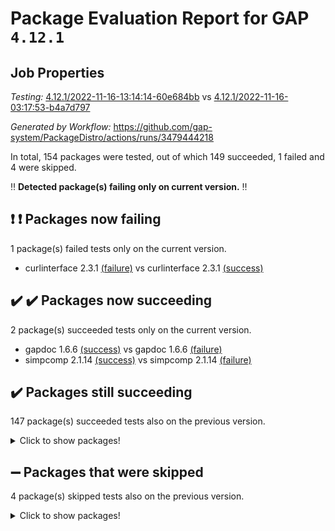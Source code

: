 # Package Evaluation Report for GAP `4.12.1`

## Job Properties

*Testing:* [4.12.1/2022-11-16-13:14:14-60e684bb](https://github.com/gap-system/PackageDistro/blob/data/reports/4.12.1/2022-11-16-13:14:14-60e684bb) vs [4.12.1/2022-11-16-03:17:53-b4a7d797](https://github.com/gap-system/PackageDistro/blob/data/reports/4.12.1/2022-11-16-03:17:53-b4a7d797)

*Generated by Workflow:* https://github.com/gap-system/PackageDistro/actions/runs/3479444218

In total, 154 packages were tested, out of which 149 succeeded, 1 failed and 4 were skipped.

:bangbang: **Detected package(s) failing only on current version.** :bangbang:

## :exclamation: :exclamation: Packages now failing

1 package(s) failed tests only on the current version.
- curlinterface 2.3.1 [(failure)](https://github.com/gap-system/PackageDistro/actions/runs/3479444218/jobs/5818203205) vs curlinterface 2.3.1 [(success)](https://github.com/gap-system/PackageDistro/actions/runs/3475885096/jobs/5810729002)

## :heavy_check_mark: :heavy_check_mark: Packages now succeeding

2 package(s) succeeded tests only on the current version.
- gapdoc 1.6.6 [(success)](https://github.com/gap-system/PackageDistro/actions/runs/3479444218/jobs/5818206521) vs gapdoc 1.6.6 [(failure)](https://github.com/gap-system/PackageDistro/actions/runs/3475885096/jobs/5810730195)
- simpcomp 2.1.14 [(success)](https://github.com/gap-system/PackageDistro/actions/runs/3479444218/jobs/5818218020) vs simpcomp 2.1.14 [(failure)](https://github.com/gap-system/PackageDistro/actions/runs/3475885096/jobs/5810734396)

## :heavy_check_mark: Packages still succeeding

147 package(s) succeeded tests also on the previous version.
<details><summary>Click to show packages!</summary>

- 4ti2interface 2022.09-01 [(success)](https://github.com/gap-system/PackageDistro/actions/runs/3479444218/jobs/5818199411)
- ace 5.6.1 [(success)](https://github.com/gap-system/PackageDistro/actions/runs/3479444218/jobs/5818199571)
- aclib 1.3.2 [(success)](https://github.com/gap-system/PackageDistro/actions/runs/3479444218/jobs/5818199686)
- agt 0.3 [(success)](https://github.com/gap-system/PackageDistro/actions/runs/3479444218/jobs/5818199817)
- alnuth 3.2.1 [(success)](https://github.com/gap-system/PackageDistro/actions/runs/3479444218/jobs/5818199950)
- anupq 3.2.6 [(success)](https://github.com/gap-system/PackageDistro/actions/runs/3479444218/jobs/5818200092)
- atlasrep 2.1.6 [(success)](https://github.com/gap-system/PackageDistro/actions/runs/3479444218/jobs/5818200278)
- autodoc 2022.10.20 [(success)](https://github.com/gap-system/PackageDistro/actions/runs/3479444218/jobs/5818200397)
- automata 1.15 [(success)](https://github.com/gap-system/PackageDistro/actions/runs/3479444218/jobs/5818200499)
- automgrp 1.3.2 [(success)](https://github.com/gap-system/PackageDistro/actions/runs/3479444218/jobs/5818200618)
- autpgrp 1.11 [(success)](https://github.com/gap-system/PackageDistro/actions/runs/3479444218/jobs/5818200728)
- cap 2022.11-14 [(success)](https://github.com/gap-system/PackageDistro/actions/runs/3479444218/jobs/5818200831)
- caratinterface 2.3.4 [(success)](https://github.com/gap-system/PackageDistro/actions/runs/3479444218/jobs/5818200970)
- cddinterface 2022.11.01 [(success)](https://github.com/gap-system/PackageDistro/actions/runs/3479444218/jobs/5818201131)
- circle 1.6.5 [(success)](https://github.com/gap-system/PackageDistro/actions/runs/3479444218/jobs/5818201275)
- classicpres 1.22 [(success)](https://github.com/gap-system/PackageDistro/actions/runs/3479444218/jobs/5818201452)
- cohomolo 1.6.10 [(success)](https://github.com/gap-system/PackageDistro/actions/runs/3479444218/jobs/5818201638)
- congruence 1.2.4 [(success)](https://github.com/gap-system/PackageDistro/actions/runs/3479444218/jobs/5818201835)
- corelg 1.56 [(success)](https://github.com/gap-system/PackageDistro/actions/runs/3479444218/jobs/5818201982)
- crime 1.6 [(success)](https://github.com/gap-system/PackageDistro/actions/runs/3479444218/jobs/5818202175)
- crisp 1.4.5 [(success)](https://github.com/gap-system/PackageDistro/actions/runs/3479444218/jobs/5818202331)
- crypting 0.10.4 [(success)](https://github.com/gap-system/PackageDistro/actions/runs/3479444218/jobs/5818202482)
- cryst 4.1.25 [(success)](https://github.com/gap-system/PackageDistro/actions/runs/3479444218/jobs/5818202595)
- crystcat 1.1.10 [(success)](https://github.com/gap-system/PackageDistro/actions/runs/3479444218/jobs/5818202702)
- ctbllib 1.3.4 [(success)](https://github.com/gap-system/PackageDistro/actions/runs/3479444218/jobs/5818202842)
- cubefree 1.19 [(success)](https://github.com/gap-system/PackageDistro/actions/runs/3479444218/jobs/5818203034)
- cvec 2.7.6 [(success)](https://github.com/gap-system/PackageDistro/actions/runs/3479444218/jobs/5818203352)
- datastructures 0.3.0 [(success)](https://github.com/gap-system/PackageDistro/actions/runs/3479444218/jobs/5818203586)
- deepthought 1.0.6 [(success)](https://github.com/gap-system/PackageDistro/actions/runs/3479444218/jobs/5818203748)
- design 1.7 [(success)](https://github.com/gap-system/PackageDistro/actions/runs/3479444218/jobs/5818203923)
- difsets 2.3.1 [(success)](https://github.com/gap-system/PackageDistro/actions/runs/3479444218/jobs/5818204088)
- digraphs 1.6.0 [(success)](https://github.com/gap-system/PackageDistro/actions/runs/3479444218/jobs/5818204259)
- edim 1.3.6 [(success)](https://github.com/gap-system/PackageDistro/actions/runs/3479444218/jobs/5818204424)
- example 4.3.2 [(success)](https://github.com/gap-system/PackageDistro/actions/runs/3479444218/jobs/5818204585)
- examplesforhomalg 2022.10-01 [(success)](https://github.com/gap-system/PackageDistro/actions/runs/3479444218/jobs/5818204733)
- factint 1.6.3 [(success)](https://github.com/gap-system/PackageDistro/actions/runs/3479444218/jobs/5818204898)
- ferret 1.0.9 [(success)](https://github.com/gap-system/PackageDistro/actions/runs/3479444218/jobs/5818205044)
- fga 1.4.0 [(success)](https://github.com/gap-system/PackageDistro/actions/runs/3479444218/jobs/5818205204)
- fining 1.5.1 [(success)](https://github.com/gap-system/PackageDistro/actions/runs/3479444218/jobs/5818205356)
- float 1.0.3 [(success)](https://github.com/gap-system/PackageDistro/actions/runs/3479444218/jobs/5818205513)
- format 1.4.3 [(success)](https://github.com/gap-system/PackageDistro/actions/runs/3479444218/jobs/5818205665)
- forms 1.2.9 [(success)](https://github.com/gap-system/PackageDistro/actions/runs/3479444218/jobs/5818205813)
- fplsa 1.2.5 [(success)](https://github.com/gap-system/PackageDistro/actions/runs/3479444218/jobs/5818205987)
- fr 2.4.11 [(success)](https://github.com/gap-system/PackageDistro/actions/runs/3479444218/jobs/5818206124)
- francy 1.2.5 [(success)](https://github.com/gap-system/PackageDistro/actions/runs/3479444218/jobs/5818206255)
- fwtree 1.3 [(success)](https://github.com/gap-system/PackageDistro/actions/runs/3479444218/jobs/5818206400)
- gauss 2022.11-01 [(success)](https://github.com/gap-system/PackageDistro/actions/runs/3479444218/jobs/5818206622)
- gaussforhomalg 2022.08-03 [(success)](https://github.com/gap-system/PackageDistro/actions/runs/3479444218/jobs/5818206762)
- gbnp 1.0.5 [(success)](https://github.com/gap-system/PackageDistro/actions/runs/3479444218/jobs/5818206922)
- generalizedmorphismsforcap 2022.11-01 [(success)](https://github.com/gap-system/PackageDistro/actions/runs/3479444218/jobs/5818207047)
- genss 1.6.8 [(success)](https://github.com/gap-system/PackageDistro/actions/runs/3479444218/jobs/5818207189)
- gradedmodules 2022.09-02 [(success)](https://github.com/gap-system/PackageDistro/actions/runs/3479444218/jobs/5818207339)
- gradedringforhomalg 2022.10-01 [(success)](https://github.com/gap-system/PackageDistro/actions/runs/3479444218/jobs/5818207528)
- grape 4.8.5 [(success)](https://github.com/gap-system/PackageDistro/actions/runs/3479444218/jobs/5818207659)
- groupoids 1.71 [(success)](https://github.com/gap-system/PackageDistro/actions/runs/3479444218/jobs/5818207796)
- grpconst 2.6.3 [(success)](https://github.com/gap-system/PackageDistro/actions/runs/3479444218/jobs/5818207924)
- guarana 0.96.3 [(success)](https://github.com/gap-system/PackageDistro/actions/runs/3479444218/jobs/5818208031)
- guava 3.17 [(success)](https://github.com/gap-system/PackageDistro/actions/runs/3479444218/jobs/5818208160)
- hap 1.47 [(success)](https://github.com/gap-system/PackageDistro/actions/runs/3479444218/jobs/5818208307)
- hapcryst 0.1.15 [(success)](https://github.com/gap-system/PackageDistro/actions/runs/3479444218/jobs/5818208434)
- hecke 1.5.3 [(success)](https://github.com/gap-system/PackageDistro/actions/runs/3479444218/jobs/5818208566)
- help 3.5 [(success)](https://github.com/gap-system/PackageDistro/actions/runs/3479444218/jobs/5818208697)
- homalg 2022.08-04 [(success)](https://github.com/gap-system/PackageDistro/actions/runs/3479444218/jobs/5818208849)
- homalgtocas 2022.11-02 [(success)](https://github.com/gap-system/PackageDistro/actions/runs/3479444218/jobs/5818209040)
- idrel 2.44 [(success)](https://github.com/gap-system/PackageDistro/actions/runs/3479444218/jobs/5818209157)
- images 1.3.1 [(success)](https://github.com/gap-system/PackageDistro/actions/runs/3479444218/jobs/5818209277)
- intpic 0.3.0 [(success)](https://github.com/gap-system/PackageDistro/actions/runs/3479444218/jobs/5818209436)
- io 4.8.0 [(success)](https://github.com/gap-system/PackageDistro/actions/runs/3479444218/jobs/5818209541)
- io_forhomalg 2022.11-01 [(success)](https://github.com/gap-system/PackageDistro/actions/runs/3479444218/jobs/5818209676)
- irredsol 1.4.4 [(success)](https://github.com/gap-system/PackageDistro/actions/runs/3479444218/jobs/5818209793)
- json 2.1.1 [(success)](https://github.com/gap-system/PackageDistro/actions/runs/3479444218/jobs/5818209909)
- jupyterkernel 1.4.1 [(success)](https://github.com/gap-system/PackageDistro/actions/runs/3479444218/jobs/5818210013)
- jupyterviz 1.5.6 [(success)](https://github.com/gap-system/PackageDistro/actions/runs/3479444218/jobs/5818210152)
- kan 1.34 [(success)](https://github.com/gap-system/PackageDistro/actions/runs/3479444218/jobs/5818210351)
- kbmag 1.5.10 [(success)](https://github.com/gap-system/PackageDistro/actions/runs/3479444218/jobs/5818210522)
- laguna 3.9.5 [(success)](https://github.com/gap-system/PackageDistro/actions/runs/3479444218/jobs/5818210653)
- liealgdb 2.2.1 [(success)](https://github.com/gap-system/PackageDistro/actions/runs/3479444218/jobs/5818210801)
- liepring 2.8 [(success)](https://github.com/gap-system/PackageDistro/actions/runs/3479444218/jobs/5818210936)
- liering 2.4.2 [(success)](https://github.com/gap-system/PackageDistro/actions/runs/3479444218/jobs/5818211131)
- linearalgebraforcap 2022.11-07 [(success)](https://github.com/gap-system/PackageDistro/actions/runs/3479444218/jobs/5818211303)
- localizeringforhomalg 2022.09-01 [(success)](https://github.com/gap-system/PackageDistro/actions/runs/3479444218/jobs/5818211455)
- loops 3.4.2 [(success)](https://github.com/gap-system/PackageDistro/actions/runs/3479444218/jobs/5818211597)
- lpres 1.0.3 [(success)](https://github.com/gap-system/PackageDistro/actions/runs/3479444218/jobs/5818211734)
- majoranaalgebras 1.5 [(success)](https://github.com/gap-system/PackageDistro/actions/runs/3479444218/jobs/5818211892)
- mapclass 1.4.6 [(success)](https://github.com/gap-system/PackageDistro/actions/runs/3479444218/jobs/5818212039)
- matgrp 0.70 [(success)](https://github.com/gap-system/PackageDistro/actions/runs/3479444218/jobs/5818212175)
- matricesforhomalg 2022.11-02 [(success)](https://github.com/gap-system/PackageDistro/actions/runs/3479444218/jobs/5818212332)
- modisom 2.5.3 [(success)](https://github.com/gap-system/PackageDistro/actions/runs/3479444218/jobs/5818212502)
- modulepresentationsforcap 2022.11-02 [(success)](https://github.com/gap-system/PackageDistro/actions/runs/3479444218/jobs/5818212701)
- modules 2022.09-01 [(success)](https://github.com/gap-system/PackageDistro/actions/runs/3479444218/jobs/5818212930)
- monoidalcategories 2022.11-02 [(success)](https://github.com/gap-system/PackageDistro/actions/runs/3479444218/jobs/5818213144)
- nconvex 2022.09-01 [(success)](https://github.com/gap-system/PackageDistro/actions/runs/3479444218/jobs/5818213324)
- nilmat 1.4.2 [(success)](https://github.com/gap-system/PackageDistro/actions/runs/3479444218/jobs/5818213494)
- nock 1.5 [(success)](https://github.com/gap-system/PackageDistro/actions/runs/3479444218/jobs/5818213651)
- normalizinterface 1.3.5 [(success)](https://github.com/gap-system/PackageDistro/actions/runs/3479444218/jobs/5818213799)
- nq 2.5.9 [(success)](https://github.com/gap-system/PackageDistro/actions/runs/3479444218/jobs/5818214002)
- numericalsgps 1.3.1 [(success)](https://github.com/gap-system/PackageDistro/actions/runs/3479444218/jobs/5818214155)
- openmath 11.5.1 [(success)](https://github.com/gap-system/PackageDistro/actions/runs/3479444218/jobs/5818214275)
- orb 4.9.0 [(success)](https://github.com/gap-system/PackageDistro/actions/runs/3479444218/jobs/5818214411)
- packagemanager 1.3.2 [(success)](https://github.com/gap-system/PackageDistro/actions/runs/3479444218/jobs/5818214571)
- patternclass 2.4.3 [(success)](https://github.com/gap-system/PackageDistro/actions/runs/3479444218/jobs/5818214738)
- permut 2.0.4 [(success)](https://github.com/gap-system/PackageDistro/actions/runs/3479444218/jobs/5818214900)
- polenta 1.3.10 [(success)](https://github.com/gap-system/PackageDistro/actions/runs/3479444218/jobs/5818215060)
- polymaking 0.8.6 [(success)](https://github.com/gap-system/PackageDistro/actions/runs/3479444218/jobs/5818215312)
- primgrp 3.4.2 [(success)](https://github.com/gap-system/PackageDistro/actions/runs/3479444218/jobs/5818215575)
- profiling 2.5.1 [(success)](https://github.com/gap-system/PackageDistro/actions/runs/3479444218/jobs/5818215739)
- qpa 1.34 [(success)](https://github.com/gap-system/PackageDistro/actions/runs/3479444218/jobs/5818215931)
- quagroup 1.8.3 [(success)](https://github.com/gap-system/PackageDistro/actions/runs/3479444218/jobs/5818216053)
- radiroot 2.9 [(success)](https://github.com/gap-system/PackageDistro/actions/runs/3479444218/jobs/5818216287)
- rcwa 4.7.0 [(success)](https://github.com/gap-system/PackageDistro/actions/runs/3479444218/jobs/5818216410)
- rds 1.8 [(success)](https://github.com/gap-system/PackageDistro/actions/runs/3479444218/jobs/5818216553)
- recog 1.4.2 [(success)](https://github.com/gap-system/PackageDistro/actions/runs/3479444218/jobs/5818216723)
- repndecomp 1.2.1 [(success)](https://github.com/gap-system/PackageDistro/actions/runs/3479444218/jobs/5818216842)
- repsn 3.1.0 [(success)](https://github.com/gap-system/PackageDistro/actions/runs/3479444218/jobs/5818217015)
- resclasses 4.7.3 [(success)](https://github.com/gap-system/PackageDistro/actions/runs/3479444218/jobs/5818217167)
- ringsforhomalg 2022.11-01 [(success)](https://github.com/gap-system/PackageDistro/actions/runs/3479444218/jobs/5818217283)
- sco 2022.09-01 [(success)](https://github.com/gap-system/PackageDistro/actions/runs/3479444218/jobs/5818217424)
- scscp 2.3.1 [(success)](https://github.com/gap-system/PackageDistro/actions/runs/3479444218/jobs/5818217559)
- semigroups 5.1.0 [(success)](https://github.com/gap-system/PackageDistro/actions/runs/3479444218/jobs/5818217660)
- sglppow 2.3 [(success)](https://github.com/gap-system/PackageDistro/actions/runs/3479444218/jobs/5818217774)
- sgpviz 0.999.5 [(success)](https://github.com/gap-system/PackageDistro/actions/runs/3479444218/jobs/5818217883)
- singular 2022.09.23 [(success)](https://github.com/gap-system/PackageDistro/actions/runs/3479444218/jobs/5818218162)
- sla 1.5.3 [(success)](https://github.com/gap-system/PackageDistro/actions/runs/3479444218/jobs/5818218276)
- smallgrp 1.5.1 [(success)](https://github.com/gap-system/PackageDistro/actions/runs/3479444218/jobs/5818218389)
- smallsemi 0.6.13 [(success)](https://github.com/gap-system/PackageDistro/actions/runs/3479444218/jobs/5818218480)
- sonata 2.9.5 [(success)](https://github.com/gap-system/PackageDistro/actions/runs/3479444218/jobs/5818218570)
- sophus 1.27 [(success)](https://github.com/gap-system/PackageDistro/actions/runs/3479444218/jobs/5818218695)
- spinsym 1.5.2 [(success)](https://github.com/gap-system/PackageDistro/actions/runs/3479444218/jobs/5818218786)
- standardff 0.9.4 [(success)](https://github.com/gap-system/PackageDistro/actions/runs/3479444218/jobs/5818218952)
- symbcompcc 1.3.2 [(success)](https://github.com/gap-system/PackageDistro/actions/runs/3479444218/jobs/5818219065)
- thelma 1.3 [(success)](https://github.com/gap-system/PackageDistro/actions/runs/3479444218/jobs/5818219228)
- tomlib 1.2.9 [(success)](https://github.com/gap-system/PackageDistro/actions/runs/3479444218/jobs/5818219357)
- toolsforhomalg 2022.10-01 [(success)](https://github.com/gap-system/PackageDistro/actions/runs/3479444218/jobs/5818219474)
- toric 1.9.5 [(success)](https://github.com/gap-system/PackageDistro/actions/runs/3479444218/jobs/5818219624)
- toricvarieties 2022.07.13 [(success)](https://github.com/gap-system/PackageDistro/actions/runs/3479444218/jobs/5818219750)
- transgrp 3.6.3 [(success)](https://github.com/gap-system/PackageDistro/actions/runs/3479444218/jobs/5818219905)
- ugaly 4.0.3 [(success)](https://github.com/gap-system/PackageDistro/actions/runs/3479444218/jobs/5818220068)
- unipot 1.5 [(success)](https://github.com/gap-system/PackageDistro/actions/runs/3479444218/jobs/5818220213)
- unitlib 4.1.0 [(success)](https://github.com/gap-system/PackageDistro/actions/runs/3479444218/jobs/5818220327)
- utils 0.77 [(success)](https://github.com/gap-system/PackageDistro/actions/runs/3479444218/jobs/5818220473)
- uuid 0.7 [(success)](https://github.com/gap-system/PackageDistro/actions/runs/3479444218/jobs/5818220630)
- walrus 0.9991 [(success)](https://github.com/gap-system/PackageDistro/actions/runs/3479444218/jobs/5818220739)
- wedderga 4.10.2 [(success)](https://github.com/gap-system/PackageDistro/actions/runs/3479444218/jobs/5818220868)
- xmod 2.88 [(success)](https://github.com/gap-system/PackageDistro/actions/runs/3479444218/jobs/5818221021)
- xmodalg 1.22 [(success)](https://github.com/gap-system/PackageDistro/actions/runs/3479444218/jobs/5818221152)
- yangbaxter 0.10.1 [(success)](https://github.com/gap-system/PackageDistro/actions/runs/3479444218/jobs/5818221271)
- zeromqinterface 0.14 [(success)](https://github.com/gap-system/PackageDistro/actions/runs/3479444218/jobs/5818221382)
</details>

## :heavy_minus_sign: Packages that were skipped

4 package(s) skipped tests also on the previous version.
<details><summary>Click to show packages!</summary>

- browse 1.8.18 [(skipped)](https://github.com/gap-system/PackageDistro/actions/runs/3479444218/jobs/5817998328)
- itc 1.5.1 [(skipped)](https://github.com/gap-system/PackageDistro/actions/runs/3479444218/jobs/5817998328)
- polycyclic 2.16 [(skipped)](https://github.com/gap-system/PackageDistro/actions/runs/3479444218/jobs/5817998328)
- xgap 4.31 [(skipped)](https://github.com/gap-system/PackageDistro/actions/runs/3479444218/jobs/5817998328)
</details>

